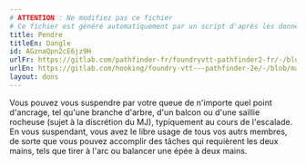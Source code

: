 ```yaml
---
# ATTENTION : Ne modifiez pas ce fichier
# Ce fichier est généré automatiquement par un script d'après les données du module Foundry VTT officiel et de sa traduction
title: Pendre
titleEn: Dangle
id: AGznaQpn2cE6jz9H
urlFr: https://gitlab.com/pathfinder-fr/foundryvtt-pathfinder2-fr/-/blob/master/data/feats/AGznaQpn2cE6jz9H.htm
urlEn: https://gitlab.com/hooking/foundry-vtt---pathfinder-2e/-/blob/master/packs/data/feats.db/dangle.json
layout: dons
---
```

Vous pouvez vous suspendre par votre queue de n'importe quel point d'ancrage, tel qu'une branche d'arbre, d'un balcon ou d'une saillie rocheuse (sujet à la discrétion du MJ), typiquement au cours de l'escalade. En vous suspendant, vous avez le libre usage de tous vos autrs membres, de sorte que vous pouvez accomplir des tâches qui requièrent les deux mains, tels que tirer à l'arc ou balancer une épée à deux mains.
